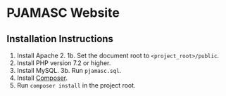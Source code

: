 # PJAMASC Website

## Installation Instructions
1. Install Apache 2.
	1b. Set the document root to `<project_root>/public`.
2. Install PHP version 7.2 or higher.
3. Install MySQL.
	3b. Run `pjamasc.sql`.
4. Install [Composer](https://getcomposer.org/download/).
5. Run `composer install` in the project root.
